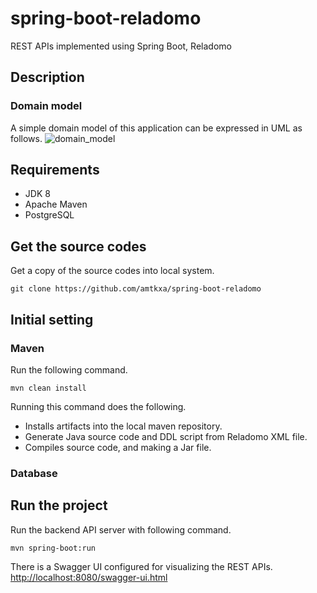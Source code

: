 # spring-boot-reladomo
REST APIs implemented using Spring Boot, Reladomo

## Description


### Domain model
A simple domain model of this application can be expressed in UML as follows.
![domain_model](https://user-images.githubusercontent.com/32428472/50054750-b2e45800-0188-11e9-8aeb-fad5262e78d8.png)

## Requirements
* JDK 8
* Apache Maven
* PostgreSQL

## Get the source codes
Get a copy of the source codes into local system.
```
git clone https://github.com/amtkxa/spring-boot-reladomo
```

## Initial setting
### Maven
Run the following command.
```
mvn clean install
```
Running this command does the following.
* Installs artifacts into the local maven repository.
* Generate Java source code and DDL script from Reladomo XML file.
* Compiles source code, and making a Jar file.

### Database

## Run the project
Run the backend API server with following command.
```
mvn spring-boot:run
```

There is a Swagger UI configured for visualizing the REST APIs.
[http://localhost:8080/swagger-ui.html](http://localhost:8080/swagger-ui.html)
